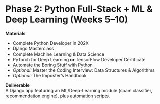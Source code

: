 
# Phase 2: Python Full-Stack + ML & Deep Learning (Weeks 5–10)

**Materials**  
- Complete Python Developer in 202X  
- Django Masterclass  
- Complete Machine Learning & Data Science  
- PyTorch for Deep Learning **or** TensorFlow Developer Certificate  
- Automate the Boring Stuff with Python  
- *Optional:* Master the Coding Interview: Data Structures & Algorithms  
- *Optional:* The Imposter’s Handbook

**Deliverable**  
A Django app featuring an ML/Deep-Learning module (spam classifier, recommendation engine), plus automation scripts.
